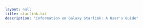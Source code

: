 ```yaml
---
layout: null
title: starlink.txt
description: "Information on Galaxy Starlink: A User's Guide"
---
```

